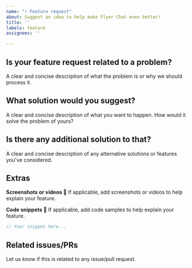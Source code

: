 ```yaml
---
name: "⚡️ Feature request"
about: Suggest an idea to help make Flyer Chat even better!
title: ''
labels: feature
assignees: ''

---
```


<!--
Hello 👋 Thank you for submitting a feature request!

🚨 Please ensure there is no similar request has been submitted before. Otherwise, it will be marked as duplicate and ignored.
-->

## Is your feature request related to a problem?
A clear and concise description of what the problem is or why we should process it.

## What solution would you suggest?
A clear and concise description of what you want to happen. How would it solve the problem of yours?

## Is there any additional solution to that?
A clear and concise description of any alternative solutions or features you've considered.

## Extras
**Screenshots or videos 📸**
If applicable, add screenshots or videos to help explain your feature.

**Code snippets 📝**
If applicable, add code samples to help explain your feature.

```ts
// Your snippet here...
```

## Related issues/PRs
Let us know if this is related to any issue/pull request.
